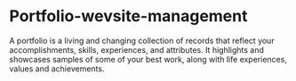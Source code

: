 # Portfolio-wevsite-management
A portfolio is a living and changing collection of records that reflect your accomplishments, skills, experiences, and attributes. It highlights and showcases samples of some of your best work, along with life experiences, values and achievements.
